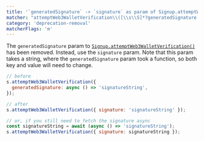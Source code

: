 ```yaml
---
title: '`generatedSignature` -> `signature` as param of Signup.attemptWeb3WalletVerification()'
matcher: "attemptWeb3WalletVerification\\([\\s\\S]*?generatedSignature:[\\s\\S]*?\\)"
category: 'deprecation-removal'
matcherFlags: 'm'
---
```


The `generatedSignature` param to [`Signup.attemptWeb3WalletVerification()`](https://clerk.com/docs/references/javascript/sign-up/web3-verification#attempt-web3-wallet-verification) has been removed. Instead, use the `signature` param. Note that this param takes a string, where the `generatedSignature` param took a function, so both key and value will need to change.

```js
// before
s.attemptWeb3WalletVerification({
  generatedSignature: async () => 'signatureString',
});

// after
s.attemptWeb3WalletVerification({ signature: 'signatureString' });

// or, if you still need to fetch the signature async
const signatureString = await (async () => 'signatureString');
s.attemptWeb3WalletVerification({ signature: signatureString });
```
